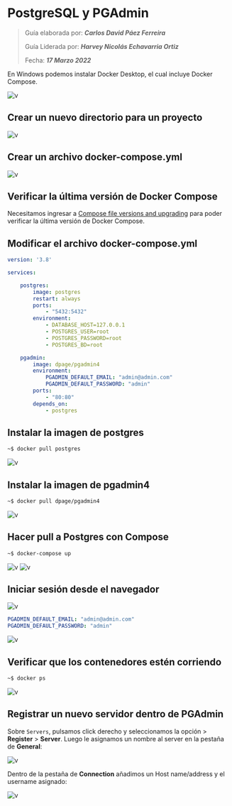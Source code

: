 # PostgreSQL y PGAdmin

> Guía elaborada por: ***Carlos David Páez Ferreira***
>
> Guía Liderada por: ***Harvey Nicolás Echavarria Ortiz***
>
> Fecha: ***17 Marzo 2022***

En Windows podemos instalar Docker Desktop, el cual incluye Docker Compose.

![v](doc/03.png)

## Crear un nuevo directorio para un proyecto

![v](doc/01.png)

## Crear un archivo docker-compose.yml

![v](doc/02.png)

## Verificar la última versión de Docker Compose

Necesitamos ingresar a [Compose file versions and upgrading](https://docs.docker.com/compose/compose-file/compose-versioning/) para poder verificar la última versión de Docker Compose.

## Modificar el archivo docker-compose.yml

```yml
version: '3.8'

services:

    postgres:
        image: postgres
        restart: always
        ports:
            - "5432:5432"
        environment:
            - DATABASE_HOST=127.0.0.1
            - POSTGRES_USER=root
            - POSTGRES_PASSWORD=root
            - POSTGRES_BD=root

    pgadmin:
        image: dpage/pgadmin4
        environment:
            PGADMIN_DEFAULT_EMAIL: "admin@admin.com"
            PGADMIN_DEFAULT_PASSWORD: "admin"
        ports:
            - "80:80"
        depends_on:
            - postgres
```

## Instalar la imagen de postgres

```txt
~$ docker pull postgres
```

![v](doc/05.png)

## Instalar la imagen de pgadmin4

```txt
~$ docker pull dpage/pgadmin4
```

![v](doc/04.png)

## Hacer pull a Postgres con Compose

```txt
~$ docker-compose up
```

![v](doc/06.png)
![v](doc/07.png)

## Iniciar sesión desde el navegador

![v](doc/08.png)

```yml
PGADMIN_DEFAULT_EMAIL: "admin@admin.com"
PGADMIN_DEFAULT_PASSWORD: "admin"
```

![v](doc/09.png)

## Verificar que los contenedores estén corriendo

```txt
~$ docker ps
```

![v](doc/10.png)

## Registrar un nuevo servidor dentro de PGAdmin

Sobre `Servers`, pulsamos click derecho y seleccionamos la opción > **Register** > **Server**. Luego le asignamos un nombre al server en la pestaña de **General**:

![v](doc/11.png)

Dentro de la pestaña de **Connection** añadimos un Host name/address y el username asignado:

![v](doc/12.png)
